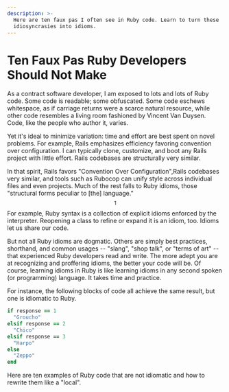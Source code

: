 ```yaml
---
description: >-
  Here are ten faux pas I often see in Ruby code. Learn to turn these
  idiosyncrasies into idioms.
---
```


# Ten Faux Pas Ruby Developers Should Not Make

As a contract software developer, I am exposed to lots and lots of Ruby code. Some code is readable;  some obfuscated. Some code eschews whitespace, as if carriage returns were a scarce natural resource, while other code resembles a living room fashioned by Vincent Van Duysen. Code, like the people who author it, varies.&#x20;

Yet it's ideal to minimize variation: time and effort are best spent on novel problems. For example, Rails emphasizes efficiency favoring convention over configuration. I can typically clone, customize, and boot any Rails project with little effort. Rails codebases are structurally very similar.&#x20;

In that spirit, Rails favors "Convention Over Configuration",Rails codebases very similar, and tools such as Rubocop can unify style across individual files and even projects. Much of the rest falls to Ruby idioms, those "structural forms peculiar to \[the] language."$$^1$$ For example, Ruby syntax is a collection of explicit idioms enforced by the interpreter.  Reopening a class to refine or expand it is an idiom, too. Idioms let us share our code.&#x20;

But not all Ruby idioms are dogmatic. Others are simply best practices, shorthand, and common usages --  "slang", "shop talk", or "terms of art" -- that experienced Ruby developers read and write. The more adept you are at recognizing and proffering idioms, the better your code will be.  Of course, learning idioms in Ruby is like learning idioms in any second spoken (or programming) language. It takes time and practice.&#x20;

For instance, the following blocks of code all achieve the same result, but one is idiomatic to Ruby.&#x20;

```ruby
if response == 1
  "Groucho"
elsif response == 2 
  "Chico" 
elsif response == 3 
  "Harpo"
else
  "Zeppo" 
end 
```

Here are ten examples of Ruby code that are not idiomatic and how to rewrite them like a "local".&#x20;

